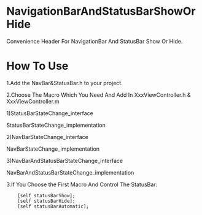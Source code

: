 NavigationBarAndStatusBarShowOrHide
=========================

Convenience Header For NavigationBar And StatusBar Show Or Hide.

How To Use
==========
1.Add the NavBar&StatusBar.h to your project.

2.Choose The Macro Which You Need And Add In XxxViewController.h & XxxViewController.m

1)StatusBarStateChange_interface

StatusBarStateChange_implementation
  
2)NavBarStateChange_interface

NavBarStateChange_implementation
  
3)NavBarAndStatusBarStateChange_interface

NavBarAndStatusBarStateChange_implementation
  
3.If You Choose the First Macro And Control The StatusBar:

        [self statusBarShow];
        [self statusBarHide];
        [self statusBarAutomatic];

